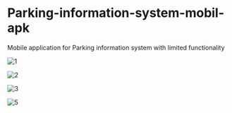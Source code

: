 # Parking-information-system-mobil-apk
Mobile application for Parking information system with limited functionality

![1](https://user-images.githubusercontent.com/34889969/83136832-7096a880-a0e8-11ea-8545-f90290103588.png)


![2](https://user-images.githubusercontent.com/34889969/83136835-712f3f00-a0e8-11ea-8c02-4be7e2319d72.png)


![3](https://user-images.githubusercontent.com/34889969/83136836-72606c00-a0e8-11ea-8443-ed3e270d801c.png)


![5](https://user-images.githubusercontent.com/34889969/83136838-72f90280-a0e8-11ea-8c78-96d6b004a897.png)
